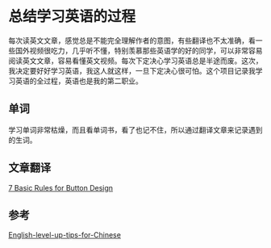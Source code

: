 # 总结学习英语的过程

每次读英文文章，感觉总是不能完全理解作者的意图，有些翻译也不太准确，看一些国外视频很吃力，几乎听不懂，特别羡慕那些英语学的好的同学，可以非常容易阅读英文文章，容易看懂英文视频。每次下定决心学习英语总是半途而废。这次，我决定要好好学习英语，我这人就这样，一旦下定决心很可怕。这个项目记录我学习英语的全过程，英语也是我的第二职业。

## 单词

学习单词非常枯燥，而且看单词书，看了也记不住，所以通过翻译文章来记录遇到的生词。


## 文章翻译

[7 Basic Rules for Button Design](https://uxplanet.org/7-basic-rules-for-button-design-63dcdf5676b4)


## 参考

[English-level-up-tips-for-Chinese
](https://github.com/byoungd/English-level-up-tips-for-Chinese)
